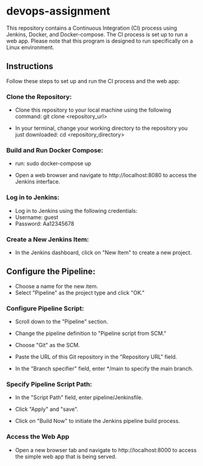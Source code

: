 # devops-assignment

This repository contains a Continuous Integration (CI) process using Jenkins, Docker, and Docker-compose. The CI process is set up to run a web app. Please note that this program is designed to run specifically on a Linux environment.

## Instructions
Follow these steps to set up and run the CI process and the web app:

### Clone the Repository:
* Clone this repository to your local machine using the following command:
git clone <repository_url>

* In your terminal, change your working directory to the repository you just downloaded:
cd <repository_directory>

### Build and Run Docker Compose:
* run: sudo docker-compose up 

* Open a web browser and navigate to http://localhost:8080 to access the Jenkins interface.

### Log in to Jenkins:
* Log in to Jenkins using the following credentials:
* Username: guest
* Password: Aa12345678

### Create a New Jenkins Item:
* In the Jenkins dashboard, click on "New Item" to create a new project.

## Configure the Pipeline:

* Choose a name for the new item.
* Select "Pipeline" as the project type and click "OK."

### Configure Pipeline Script:
* Scroll down to the "Pipeline" section.
* Change the pipeline definition to "Pipeline script from SCM."
* Choose "Git" as the SCM.
* Paste the URL of this Git repository in the "Repository URL" field.

* In the "Branch specifier" field, enter */main to specify the main branch.
### Specify Pipeline Script Path:

* In the "Script Path" field, enter pipeline/Jenkinsfile.

* Click "Apply" and "save".

* Click on "Build Now" to initiate the Jenkins pipeline build process.

### Access the Web App
* Open a new browser tab and navigate to http://localhost:8000 to access the simple web app that is being served.
